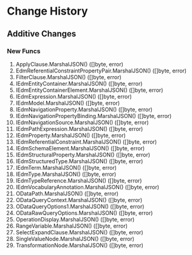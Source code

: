 # Change History

## Additive Changes

### New Funcs

1. ApplyClause.MarshalJSON() ([]byte, error)
1. EdmReferentialConstraintPropertyPair.MarshalJSON() ([]byte, error)
1. FilterClause.MarshalJSON() ([]byte, error)
1. IEdmEntityContainer.MarshalJSON() ([]byte, error)
1. IEdmEntityContainerElement.MarshalJSON() ([]byte, error)
1. IEdmExpression.MarshalJSON() ([]byte, error)
1. IEdmModel.MarshalJSON() ([]byte, error)
1. IEdmNavigationProperty.MarshalJSON() ([]byte, error)
1. IEdmNavigationPropertyBinding.MarshalJSON() ([]byte, error)
1. IEdmNavigationSource.MarshalJSON() ([]byte, error)
1. IEdmPathExpression.MarshalJSON() ([]byte, error)
1. IEdmProperty.MarshalJSON() ([]byte, error)
1. IEdmReferentialConstraint.MarshalJSON() ([]byte, error)
1. IEdmSchemaElement.MarshalJSON() ([]byte, error)
1. IEdmStructuralProperty.MarshalJSON() ([]byte, error)
1. IEdmStructuredType.MarshalJSON() ([]byte, error)
1. IEdmTerm.MarshalJSON() ([]byte, error)
1. IEdmType.MarshalJSON() ([]byte, error)
1. IEdmTypeReference.MarshalJSON() ([]byte, error)
1. IEdmVocabularyAnnotation.MarshalJSON() ([]byte, error)
1. ODataPath.MarshalJSON() ([]byte, error)
1. ODataQueryContext.MarshalJSON() ([]byte, error)
1. ODataQueryOptions1.MarshalJSON() ([]byte, error)
1. ODataRawQueryOptions.MarshalJSON() ([]byte, error)
1. OperationDisplay.MarshalJSON() ([]byte, error)
1. RangeVariable.MarshalJSON() ([]byte, error)
1. SelectExpandClause.MarshalJSON() ([]byte, error)
1. SingleValueNode.MarshalJSON() ([]byte, error)
1. TransformationNode.MarshalJSON() ([]byte, error)
